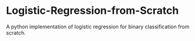 # Logistic-Regression-from-Scratch
A python implementation of logistic regression for binary classification from scratch.

